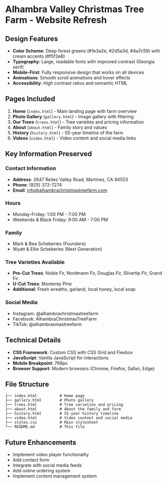 # Alhambra Valley Christmas Tree Farm - Website Refresh

## Design Features

- **Color Scheme**: Deep forest greens (#1e3a2e, #2d5a3d, #4a7c59) with cream accents (#f5f2e8)
- **Typography**: Large, readable fonts with improved contrast (Georgia serif)
- **Mobile-First**: Fully responsive design that works on all devices
- **Animations**: Smooth scroll animations and hover effects
- **Accessibility**: High contrast ratios and semantic HTML

## Pages Included

1. **Home** (`index.html`) - Main landing page with farm overview
2. **Photo Gallery** (`gallery.html`) - Image gallery with filtering
3. **Our Trees** (`trees.html`) - Tree varieties and pricing information
4. **About** (`about.html`) - Family story and values
5. **History** (`history.html`) - 55-year timeline of the farm
6. **Videos** (`video.html`) - Video content and social media links

## Key Information Preserved

### Contact Information
- **Address**: 2647 Reliez Valley Road, Martinez, CA 94553
- **Phone**: (925) 372-7274
- **Email**: info@alhambrachristmastreefarm.com

### Hours
- Monday-Friday: 1:00 PM - 7:00 PM
- Weekends & Black Friday: 9:00 AM - 7:00 PM

### Family
- Mark & Bea Scheberies (Founders)
- Wyatt & Ellie Scheberies (Next Generation)

### Tree Varieties Available
- **Pre-Cut Trees**: Noble Fir, Nordmann Fir, Douglas Fir, Silvertip Fir, Grand Fir
- **U-Cut Trees**: Monterey Pine
- **Additional**: Fresh wreaths, garland, local honey, local soap

### Social Media
- Instagram: @alhambrachristmastreefarm
- Facebook: AlhambraChristmasTreeFarm  
- TikTok: @alhambraxmastreefarm

## Technical Details

- **CSS Framework**: Custom CSS with CSS Grid and Flexbox
- **JavaScript**: Vanilla JavaScript for interactions
- **Mobile Breakpoint**: 768px
- **Browser Support**: Modern browsers (Chrome, Firefox, Safari, Edge)

## File Structure

```
├── index.html          # Home page
├── gallery.html        # Photo gallery
├── trees.html          # Tree varieties and pricing
├── about.html          # About the family and farm
├── history.html        # 55-year history timeline
├── video.html          # Video content and social media
├── styles.css          # Main stylesheet
└── README.md           # This file
```

## Future Enhancements

- Implement video player functionality
- Add contact form
- Integrate with social media feeds
- Add online ordering system
- Implement content management system
